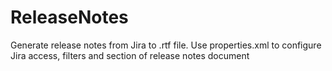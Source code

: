 # ReleaseNotes
Generate release notes from Jira  to .rtf file. Use properties.xml to configure Jira access, filters and section of release notes document


